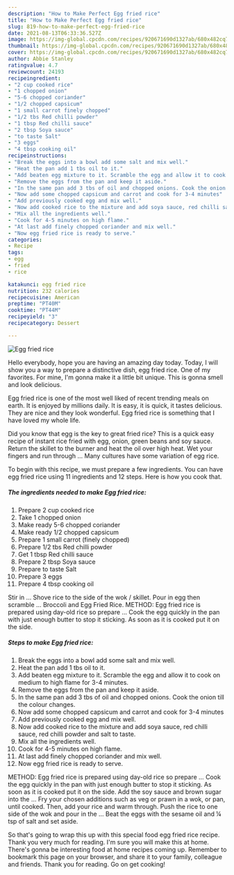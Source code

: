 ```yaml
---
description: "How to Make Perfect Egg fried rice"
title: "How to Make Perfect Egg fried rice"
slug: 819-how-to-make-perfect-egg-fried-rice
date: 2021-08-13T06:33:36.527Z
image: https://img-global.cpcdn.com/recipes/920671690d1327ab/680x482cq70/egg-fried-rice-recipe-main-photo.jpg
thumbnail: https://img-global.cpcdn.com/recipes/920671690d1327ab/680x482cq70/egg-fried-rice-recipe-main-photo.jpg
cover: https://img-global.cpcdn.com/recipes/920671690d1327ab/680x482cq70/egg-fried-rice-recipe-main-photo.jpg
author: Abbie Stanley
ratingvalue: 4.7
reviewcount: 24193
recipeingredient:
- "2 cup cooked rice"
- "1 chopped onion"
- "5-6 chopped coriander"
- "1/2 chopped capsicum"
- "1 small carrot finely chopped"
- "1/2 tbs Red chilli powder"
- "1 tbsp Red chilli sauce"
- "2 tbsp Soya sauce"
- "to taste Salt"
- "3 eggs"
- "4 tbsp cooking oil"
recipeinstructions:
- "Break the eggs into a bowl add some salt and mix well."
- "Heat the pan add 1 tbs oil to it."
- "Add beaten egg mixture to it. Scramble the egg and allow it to cook on medium to high flame for 3-4 minutes."
- "Remove the eggs from the pan and keep it aside."
- "In the same pan add 3 tbs of oil and chopped onions. Cook the onion till the colour changes."
- "Now add some chopped capsicum and carrot and cook for 3-4 minutes"
- "Add previously cooked egg and mix well."
- "Now add cooked rice to the mixture and add soya sauce, red chilli sauce, red chilli powder and salt to taste."
- "Mix all the ingredients well."
- "Cook for 4-5 minutes on high flame."
- "At last add finely chopped coriander and mix well."
- "Now egg fried rice is ready to serve."
categories:
- Recipe
tags:
- egg
- fried
- rice

katakunci: egg fried rice 
nutrition: 232 calories
recipecuisine: American
preptime: "PT40M"
cooktime: "PT44M"
recipeyield: "3"
recipecategory: Dessert

---
```



![Egg fried rice](https://img-global.cpcdn.com/recipes/920671690d1327ab/680x482cq70/egg-fried-rice-recipe-main-photo.jpg)

Hello everybody, hope you are having an amazing day today. Today, I will show you a way to prepare a distinctive dish, egg fried rice. One of my favorites. For mine, I'm gonna make it a little bit unique. This is gonna smell and look delicious.

Egg fried rice is one of the most well liked of recent trending meals on earth. It is enjoyed by millions daily. It is easy, it is quick, it tastes delicious. They are nice and they look wonderful. Egg fried rice is something that I have loved my whole life.

Did you know that egg is the key to great fried rice? This is a quick easy recipe of instant rice fried with egg, onion, green beans and soy sauce. Return the skillet to the burner and heat the oil over high heat. Wet your fingers and run through … Many cultures have some variation of egg rice.


To begin with this recipe, we must prepare a few ingredients. You can have egg fried rice using 11 ingredients and 12 steps. Here is how you cook that.

<!--inarticleads1-->

##### The ingredients needed to make Egg fried rice:

1. Prepare 2 cup cooked rice
1. Take 1 chopped onion
1. Make ready 5-6 chopped coriander
1. Make ready 1/2 chopped capsicum
1. Prepare 1 small carrot (finely chopped)
1. Prepare 1/2 tbs Red chilli powder
1. Get 1 tbsp Red chilli sauce
1. Prepare 2 tbsp Soya sauce
1. Prepare to taste Salt
1. Prepare 3 eggs
1. Prepare 4 tbsp cooking oil


Stir in … Shove rice to the side of the wok / skillet. Pour in egg then scramble … Broccoli and Egg Fried Rice. METHOD: Egg fried rice is prepared using day-old rice so prepare … Cook the egg quickly in the pan with just enough butter to stop it sticking. As soon as it is cooked put it on the side. 

<!--inarticleads2-->

##### Steps to make Egg fried rice:

1. Break the eggs into a bowl add some salt and mix well.
1. Heat the pan add 1 tbs oil to it.
1. Add beaten egg mixture to it. Scramble the egg and allow it to cook on medium to high flame for 3-4 minutes.
1. Remove the eggs from the pan and keep it aside.
1. In the same pan add 3 tbs of oil and chopped onions. Cook the onion till the colour changes.
1. Now add some chopped capsicum and carrot and cook for 3-4 minutes
1. Add previously cooked egg and mix well.
1. Now add cooked rice to the mixture and add soya sauce, red chilli sauce, red chilli powder and salt to taste.
1. Mix all the ingredients well.
1. Cook for 4-5 minutes on high flame.
1. At last add finely chopped coriander and mix well.
1. Now egg fried rice is ready to serve.


METHOD: Egg fried rice is prepared using day-old rice so prepare … Cook the egg quickly in the pan with just enough butter to stop it sticking. As soon as it is cooked put it on the side. Add the soy sauce and brown sugar into the … Fry your chosen additions such as veg or prawn in a wok, or pan, until cooked. Then, add your rice and warm through. Push the rice to one side of the wok and pour in the … Beat the eggs with the sesame oil and ¼ tsp of salt and set aside. 

So that's going to wrap this up with this special food egg fried rice recipe. Thank you very much for reading. I'm sure you will make this at home. There's gonna be interesting food at home recipes coming up. Remember to bookmark this page on your browser, and share it to your family, colleague and friends. Thank you for reading. Go on get cooking!
